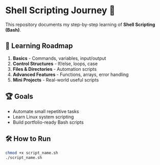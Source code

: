 # Shell Scripting Journey 🚀

This repository documents my step-by-step learning of **Shell Scripting (Bash)**.

## 📅 Learning Roadmap
1. **Basics** - Commands, variables, input/output
2. **Control Structures** - If/else, loops, case
3. **Files & Directories** - Automation scripts
4. **Advanced Features** - Functions, arrays, error handling
5. **Mini Projects** - Real-world useful scripts

## 🏆 Goals
- Automate small repetitive tasks
- Learn Linux system scripting
- Build portfolio-ready Bash scripts

## 🛠 How to Run
```bash
chmod +x script_name.sh
./script_name.sh
